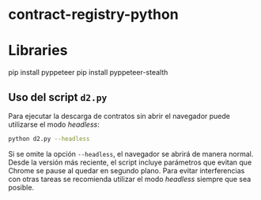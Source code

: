 # contract-registry-python

# Libraries
pip install pyppeteer
pip install pyppeteer-stealth

## Uso del script `d2.py`

Para ejecutar la descarga de contratos sin abrir el navegador puede utilizarse
el modo *headless*:

```bash
python d2.py --headless
```

Si se omite la opción `--headless`, el navegador se abrirá de manera normal.
Desde la versión más reciente, el script incluye parámetros que evitan que
Chrome se pause al quedar en segundo plano. Para evitar interferencias con otras
tareas se recomienda utilizar el modo *headless* siempre que sea posible.
